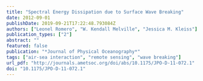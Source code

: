 ```yaml
---
title: "Spectral Energy Dissipation due to Surface Wave Breaking"
date: 2012-09-01
publishDate: 2019-09-21T17:22:48.793084Z
authors: ["Leonel Romero", "W. Kendall Melville", "Jessica M. Kleiss"]
publication_types: ["2"]
abstract: ""
featured: false
publication: "*Journal of Physical Oceanography*"
tags: ["air-sea interaction", "remote sensing", "wave breaking"]
url_pdf: "http://journals.ametsoc.org/doi/abs/10.1175/JPO-D-11-072.1"
doi: "10.1175/JPO-D-11-072.1"
---
```



